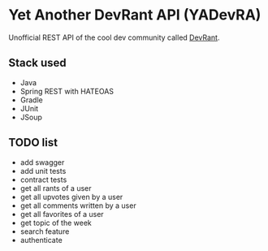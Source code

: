 Yet Another DevRant API (YADevRA)
=====================================

Unofficial REST API of the cool dev community called [DevRant](https://devrant.com). 

Stack used 
----------
- Java
- Spring REST with HATEOAS
- Gradle
- JUnit
- JSoup


## TODO list

- add swagger
- add unit tests
- contract tests
- get all rants of a user
- get all upvotes given by a user
- get all comments written by a user
- get all favorites of a user
- get topic of the week
- search feature
- authenticate
